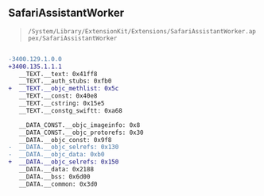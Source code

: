 ## SafariAssistantWorker

> `/System/Library/ExtensionKit/Extensions/SafariAssistantWorker.appex/SafariAssistantWorker`

```diff

-3400.129.1.0.0
+3400.135.1.1.1
   __TEXT.__text: 0x41ff8
   __TEXT.__auth_stubs: 0xfb0
+  __TEXT.__objc_methlist: 0x5c
   __TEXT.__const: 0x40e8
   __TEXT.__cstring: 0x15e5
   __TEXT.__constg_swiftt: 0xa68

   __DATA_CONST.__objc_imageinfo: 0x8
   __DATA_CONST.__objc_protorefs: 0x30
   __DATA.__objc_const: 0x9f8
-  __DATA.__objc_selrefs: 0x130
-  __DATA.__objc_data: 0xb0
+  __DATA.__objc_selrefs: 0x150
   __DATA.__data: 0x2188
   __DATA.__bss: 0x6d00
   __DATA.__common: 0x3d0

```
